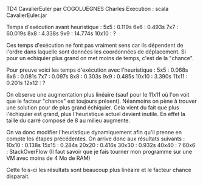 TD4 CavalierEuler par COGOLUEGNES Charles
Execution : scala CavalierEuler.jar

Temps d'exécution avant heuristique :
5x5 : 0.119s
6x6 : 0.493s
7x7 : 60.019s
8x8 : 4.338s
9x9 : 14.774s
10x10 : ?

Ces temps d'exécution ne font pas vraiment sens car ils dépendent de l'ordre dans laquelle sont données les coordonnées de déplacement.
Si pour un echiquier plus grand on met moins de temps, c'est de la "chance".

Pour preuve voici les temps d'exécution avec l'heuristique :
5x5 : 0.068s
6x6 : 0.081s
7x7 : 0.097s
8x8 : 0.303s
9x9 : 0.485s
10x10 : 3.390s
11x11 : 0.201s
12x12 : ?

On observe une augmentation plus linéaire (sauf pour le 11x11 où l'on voit que le facteur "chance" est toujours présent).
Néanmoins on pène à trouver une solution pour de plus grand échiquier.
Cela vient du fait que plus l'échiquier est grand, plus l'heuristique actuel devient inutile.
En effet la taille du carré composé de 8 au milieu augmente.

On va donc modifier l'heuristique dynamiquement afin qu'il prenne en compte les étapes précédentes.
On arrive donc aux résultats suivants :
10x10 : 0.138s
15x15 : 0.284s
20x20 : 0.416s
30x30 : 0.932s
40x40 : ?
60x6 : StackOverFlow
(Il faut savoir que je fais tourner mon programme sur une VM avec moins de 4 Mo de RAM)

Cette fois-ci les résultats sont beaucoup plus linéaire et le facteur chance disparait.
